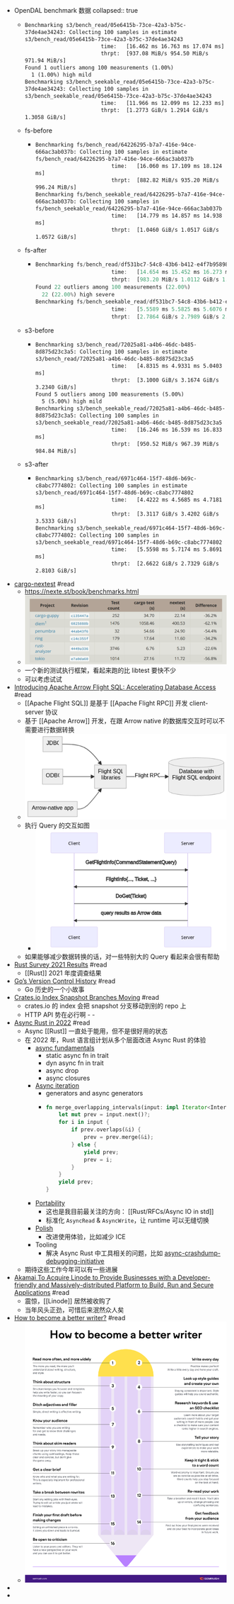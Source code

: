 - OpenDAL benchmark 数据
collapsed:: true
	- ```
	  Benchmarking s3/bench_read/05e6415b-73ce-42a3-b75c-37de4ae34243: Collecting 100 samples in estimate                                                                                                   s3/bench_read/05e6415b-73ce-42a3-b75c-37de4ae34243
	                          time:   [16.462 ms 16.763 ms 17.074 ms]
	                          thrpt:  [937.08 MiB/s 954.50 MiB/s 971.94 MiB/s]
	  Found 1 outliers among 100 measurements (1.00%)
	    1 (1.00%) high mild
	  Benchmarking s3/bench_seekable_read/05e6415b-73ce-42a3-b75c-37de4ae34243: Collecting 100 samples in                                                                                                   s3/bench_seekable_read/05e6415b-73ce-42a3-b75c-37de4ae34243
	                          time:   [11.966 ms 12.099 ms 12.233 ms]
	                          thrpt:  [1.2773 GiB/s 1.2914 GiB/s 1.3058 GiB/s]
	  
	  ```
	- fs-before
		- ```
		  Benchmarking fs/bench_read/64226295-b7a7-416e-94ce-666ac3ab037b: Collecting 100 samples in estimate                                                                                                   fs/bench_read/64226295-b7a7-416e-94ce-666ac3ab037b
		                          time:   [16.060 ms 17.109 ms 18.124 ms]
		                          thrpt:  [882.82 MiB/s 935.20 MiB/s 996.24 MiB/s]
		  Benchmarking fs/bench_seekable_read/64226295-b7a7-416e-94ce-666ac3ab037b: Collecting 100 samples in                                                                                                   fs/bench_seekable_read/64226295-b7a7-416e-94ce-666ac3ab037b
		                          time:   [14.779 ms 14.857 ms 14.938 ms]
		                          thrpt:  [1.0460 GiB/s 1.0517 GiB/s 1.0572 GiB/s]
		  
		  ```
	- fs-after
		- ```rust
		  Benchmarking fs/bench_read/df531bc7-54c8-43b6-b412-e4f7b9589876: Collecting 100 samples in estimate                                                                                                   fs/bench_read/df531bc7-54c8-43b6-b412-e4f7b9589876
		                          time:   [14.654 ms 15.452 ms 16.273 ms]
		                          thrpt:  [983.20 MiB/s 1.0112 GiB/s 1.0663 GiB/s]
		  Found 22 outliers among 100 measurements (22.00%)
		    22 (22.00%) high severe
		  Benchmarking fs/bench_seekable_read/df531bc7-54c8-43b6-b412-e4f7b9589876: Collecting 100 samples in                                                                                                   fs/bench_seekable_read/df531bc7-54c8-43b6-b412-e4f7b9589876
		                          time:   [5.5589 ms 5.5825 ms 5.6076 ms]
		                          thrpt:  [2.7864 GiB/s 2.7989 GiB/s 2.8108 GiB/s]
		  
		  ```
	- s3-before
		- ```
		  Benchmarking s3/bench_read/72025a81-a4b6-46dc-b485-8d875d23c3a5: Collecting 100 samples in estimate                                                                                                   s3/bench_read/72025a81-a4b6-46dc-b485-8d875d23c3a5
		                          time:   [4.8315 ms 4.9331 ms 5.0403 ms]
		                          thrpt:  [3.1000 GiB/s 3.1674 GiB/s 3.2340 GiB/s]
		  Found 5 outliers among 100 measurements (5.00%)
		    5 (5.00%) high mild
		  Benchmarking s3/bench_seekable_read/72025a81-a4b6-46dc-b485-8d875d23c3a5: Collecting 100 samples in                                                                                                   s3/bench_seekable_read/72025a81-a4b6-46dc-b485-8d875d23c3a5
		                          time:   [16.246 ms 16.539 ms 16.833 ms]
		                          thrpt:  [950.52 MiB/s 967.39 MiB/s 984.84 MiB/s]
		  
		  ```
	- s3-after
		- ```
		  Benchmarking s3/bench_read/6971c464-15f7-48d6-b69c-c8abc7774802: Collecting 100 samples in estimate                                                                                                   s3/bench_read/6971c464-15f7-48d6-b69c-c8abc7774802
		                          time:   [4.4222 ms 4.5685 ms 4.7181 ms]
		                          thrpt:  [3.3117 GiB/s 3.4202 GiB/s 3.5333 GiB/s]
		  Benchmarking s3/bench_seekable_read/6971c464-15f7-48d6-b69c-c8abc7774802: Collecting 100 samples in                                                                                                   s3/bench_seekable_read/6971c464-15f7-48d6-b69c-c8abc7774802
		                          time:   [5.5598 ms 5.7174 ms 5.8691 ms]
		                          thrpt:  [2.6622 GiB/s 2.7329 GiB/s 2.8103 GiB/s]
		  
		  ```
- [cargo-nextest](https://nexte.st/) #read
	- https://nexte.st/book/benchmarks.html
	- ![image.png](../assets/image_1645534209429_0.png)
	- 一个新的测试执行框架，看起来跑的比 libtest 要快不少
	- 可以考虑试试
- [Introducing Apache Arrow Flight SQL: Accelerating Database Access](https://arrow.apache.org/blog/2022/02/16/introducing-arrow-flight-sql/) #read
	- [[Apache Flight SQL]] 是基于 [[Apache Flight RPC]] 开发 client-server 协议
	- 基于 [[Apache Arrow]] 开发，在跟 Arrow native 的数据库交互时可以不需要进行数据转换
	- ![image.png](../assets/image_1645534356006_0.png)
	- 执行 Query 的交互如图
		- ![image.png](../assets/image_1645534381991_0.png)
	- 如果能够减少数据转换的话，对一些特别大的 Query 看起来会很有帮助
- [Rust Survey 2021 Results](https://blog.rust-lang.org/2022/02/15/Rust-Survey-2021.html) #read
	- [[Rust]] 2021 年度调查结果
- [Go’s Version Control History](https://research.swtch.com/govcs) #read
	- Go 历史的一个小故事
- [Crates.io Index Snapshot Branches Moving](https://blog.rust-lang.org/2022/02/14/crates-io-snapshot-branches.html) #read
	- crates.io 的 index 会把 snapshot 分支移动到别的 repo 上
	- HTTP API 势在必行啊 - -
- [Async Rust in 2022](https://blog.rust-lang.org/inside-rust/2022/02/03/async-in-2022.html) #read
	- Async [[Rust]] 一直处于能用，但不是很好用的状态
	- 在 2022 年，Rust 语言组计划从多个层面改进 Async Rust 的体验
		- [async fundamentals](https://rust-lang.github.io/async-fundamentals-initiative/)
			- static async fn in trait
			- dyn async fn in trait
			- async drop
			- async closures
		- [Async iteration](https://estebank.github.io/rust-iterator-item-syntax.html)
			- generators and async generators
			- ```rust
			  fn merge_overlapping_intervals(input: impl Iterator<Interval>) -> impl Iterator<Item = Interval> {
			      let mut prev = input.next()?;
			      for i in input {
			          if prev.overlaps(&i) {
			              prev = prev.merge(&i);
			          } else {
			              yield prev;
			              prev = i;
			          }
			      }
			      yield prev;
			  }
			  ```
		- [Portability](https://www.ncameron.org/blog/portable-and-interoperable-async-rust/)
			- 这也是我目前最关注的方向： [[Rust/RFCs/Async IO in std]]
			- 标准化 `AsyncRead` & `AsyncWrite`，让 runtime 可以无缝切换
		- [Polish](https://rust-lang.github.io/wg-async/vision/roadmap/polish.html)
			- 改进使用体验，比如减少 ICE
		- Tooling
			- 解决 Async Rust 中工具相关的问题，比如 [async-crashdump-debugging-initiative](https://github.com/rust-lang/async-crashdump-debugging-initiative)
	- 期待这些工作今年可以有一些进展
- [Akamai To Acquire Linode to Provide Businesses with a Developer-friendly and Massively-distributed Platform to Build, Run and Secure Applications](https://www.linode.com/press-release/akamai-to-acquire-linode/) #read
	- 震惊，[[Linode]] 居然被收购了
	- 当年风头正劲，可惜后来泯然众人矣
- [How to become a better writer?](https://twitter.com/semrush/status/1493861214451085314) #read
	- ![image.png](../assets/image_1645535644197_0.png)
-
-